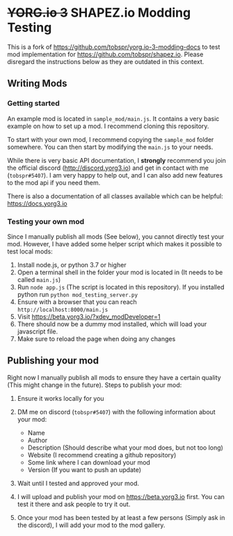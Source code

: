 # ~~YORG.io 3~~ SHAPEZ.io Modding Testing

This is a fork of https://github.com/tobspr/yorg.io-3-modding-docs to test mod implementation for https://github.com/tobspr/shapez.io.
Please disregard the instructions below as they are outdated in this context.

## Writing Mods
### Getting started

An example mod is located in `sample_mod/main.js`. It contains a very basic example on
how to set up a mod. I recommend cloning this repository.

To start with your own mod, I recommend copying the `sample_mod` folder somewhere.
You can then start by modifying the `main.js` to your needs.

While there is very basic API documentation, I **strongly** recommend you join the official discord (http://discord.yorg3.io) and get in contact with me (`tobspr#5407`). I am very happy to help out, and I can also add new features to the mod api if you need them.

There is also a documentation of all classes available which can be helpful: https://docs.yorg3.io

### Testing your own mod

Since I manually publish all mods (See below), you cannot directly test your mod. However, I have added some helper script which makes it possible to test local mods:

1. Install node.js, or python 3.7 or higher
2. Open a terminal shell in the folder your mod is located in (It needs to be called `main.js`)
3. Run `node app.js` (The script is located in this repository). If you installed python run `python mod_testing_server.py`
4. Ensure with a browser that you can reach `http://localhost:8000/main.js`
5. Visit https://beta.yorg3.io/?xdev_modDeveloper=1
6. There should now be a dummy mod installed, which will load your javascript file.
7. Make sure to reload the page when doing any changes



## Publishing your mod

Right now I manually publish all mods to ensure they have a certain quality (This might change in the future). Steps to publish your mod:

1. Ensure it works locally for you
2. DM me on discord (`tobspr#5407`) with the following information about your mod:
    - Name
    - Author
    - Description (Should describe what your mod does, but not too long)
    - Website (I recommend creating a github repository)
    - Some link where I can download your mod
    - Version (If you want to push an update)

3. Wait until I tested and approved your mod.
4. I will upload and publish your mod on https://beta.yorg3.io first. You can test it there and ask people to try it out.
5. Once your mod has been tested by at least a few persons (Simply ask in the discord), I will add your mod to the mod gallery.


